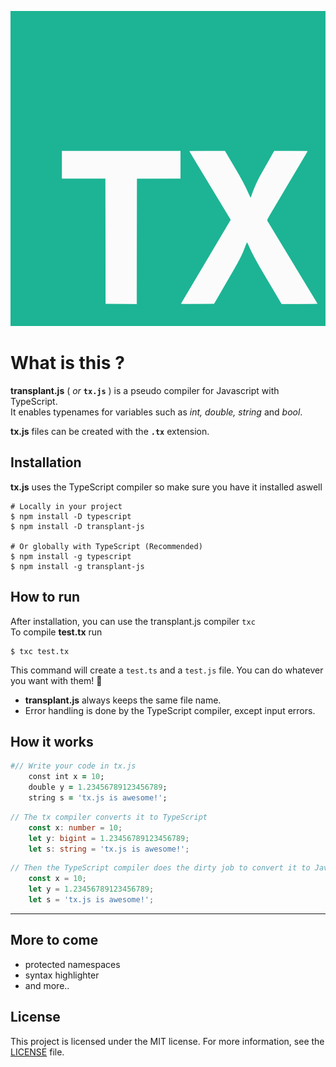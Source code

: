 ![image alt <](https://raw.githubusercontent.com/ati-n/tx.js/71bfbfdfd99fa2a26a2beaf62dd8a16c5ad1db1f/tx-logo.svg)
# What is this ?

**transplant.js** ( _or_ **`tx.js`** ) is a pseudo compiler for Javascript with TypeScript.  
It enables typenames for variables such as _int, double, string_ and _bool_.

**tx.js**  files can be created with the **`.tx`** extension.


## Installation
**tx.js** uses the TypeScript compiler so make sure you have it installed aswell 

```shell
# Locally in your project
$ npm install -D typescript
$ npm install -D transplant-js

# Or globally with TypeScript (Recommended)
$ npm install -g typescript
$ npm install -g transplant-js
```

## How to run
After installation, you can use the transplant.js compiler `txc`  
To compile **test.tx** run
```shell
$ txc test.tx
```
This command will create a `test.ts` and a `test.js` file. You can do whatever you want with them! 🥳
+ **transplant.js**  always keeps the same file name.
+ Error handling is done by the TypeScript compiler, except input errors.


## How it works
```ruby
#// Write your code in tx.js
    const int x = 10;
    double y = 1.23456789123456789;
    string s = 'tx.js is awesome!';
```
```typescript
// The tx compiler converts it to TypeScript
    const x: number = 10;
    let y: bigint = 1.23456789123456789;
    let s: string = 'tx.js is awesome!';
```
```javascript
// Then the TypeScript compiler does the dirty job to convert it to JavaScript
    const x = 10;
    let y = 1.23456789123456789;
    let s = 'tx.js is awesome!';
```
---
## More to come

+ protected namespaces
+ syntax highlighter
+ and more..

## License
This project is licensed under the MIT license. For more information, see the [LICENSE](https://github.com/ati-n/tx.js/blob/main/LICENSE) file.
